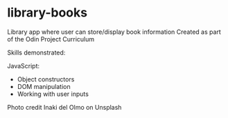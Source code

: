 # library-books

Library app where user can store/display book information 
Created as part of the Odin Project Curriculum

Skills demonstrated:

JavaScript:
 - Object constructors
 - DOM manipulation
 - Working with user inputs

  

  Photo credit Inaki del Olmo on Unsplash 